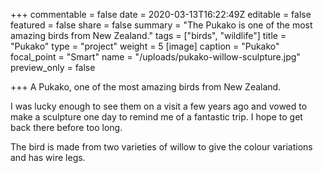 +++
commentable = false
date = 2020-03-13T16:22:49Z
editable = false
featured = false
share = false
summary = "The Pukako is one of the most amazing birds from New Zealand."
tags = ["birds", "wildlife"]
title = "Pukako"
type = "project"
weight = 5
[image]
caption = "Pukako"
focal_point = "Smart"
name = "/uploads/pukako-willow-sculpture.jpg"
preview_only = false

+++
A Pukako, one of the most amazing birds from New Zealand. 

I was lucky enough to see them on a visit a few years ago and vowed to make a sculpture one day to remind me of a fantastic trip. I hope to get back there before too long.

The bird is made from two varieties of willow to give the colour variations and has wire legs.